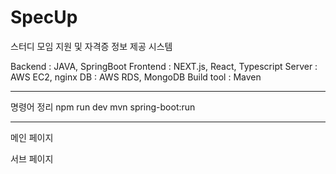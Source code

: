# SpecUp
스터디 모임 지원 및 자격증 정보 제공 시스템 

Backend : JAVA, SpringBoot
Frontend : NEXT.js, React, Typescript
Server : AWS EC2, nginx
DB : AWS RDS, MongoDB
Build tool : Maven

------------------------------

명령어 정리
<frontend>
npm run dev
<backend>
mvn spring-boot:run

------------------------------


메인 페이지


서브 페이지
